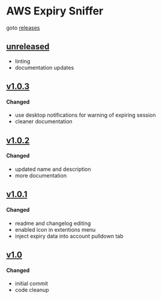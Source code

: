 # AWS Expiry Sniffer
goto [releases]

## [unreleased]
- linting
- documentation updates

## [v1.0.3]
#### Changed
- use desktop notifications for warning of expiring session
- cleaner documentation

## [v1.0.2]
#### Changed
- updated name and description
- more documentation

## [v1.0.1]
#### Changed
- readme and changelog editing
- enabled icon in extentions menu
- inject expiry data into account pulldown tab

## [v1.0]
#### Changed
- initial commit
- code cleanup

[unreleased]: https://github.com/dearing/aws-sniffer/compare/v1.0.3...HEAD
[v1.0.3]: https://github.com/dearing/aws-sniffer/compare/v1.0.2...v1.0.3
[v1.0.2]: https://github.com/dearing/aws-sniffer/compare/v1.0.1...v1.0.2
[v1.0.1]: https://github.com/dearing/aws-sniffer/compare/v1.0...v1.0.1
[v1.0]: https://github.com/dearing/aws-sniffer/compare/a21a571fbf035497193be5ff365e317104e750b6...v1.0

[releases]: https://github.com/dearing/aws-sniffer/releases
